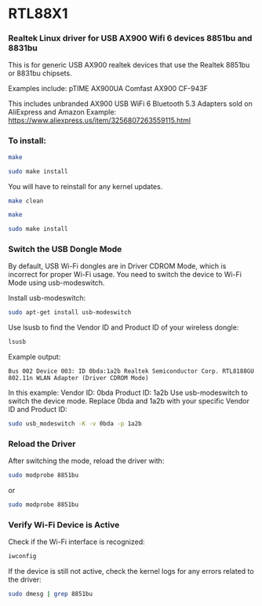 # RTL88X1
### Realtek Linux driver for USB AX900 Wifi 6 devices 8851bu and 8831bu

This is for generic USB AX900 realtek devices that use the Realtek 8851bu or 8831bu chipsets.

Examples include: 
pTIME AX900UA
Comfast AX900 CF-943F

This includes unbranded AX900 USB WiFi 6 Bluetooth 5.3 Adapters sold on AliExpress and Amazon
Example: https://www.aliexpress.us/item/3256807263559115.html

### To install: 
```bash
make
```
```bash
sudo make install
```

You will have to reinstall for any kernel updates.
```bash
make clean
```
```bash
make
```
```bash
sudo make install
```

### Switch the USB Dongle Mode
By default, USB Wi-Fi dongles are in Driver CDROM Mode, which is incorrect for proper Wi-Fi usage. You need to switch the device to Wi-Fi Mode using usb-modeswitch.

Install usb-modeswitch:
```bash
sudo apt-get install usb-modeswitch
```

Use lsusb to find the Vendor ID and Product ID of your wireless dongle:
```bash
lsusb
```

Example output:
```
Bus 002 Device 003: ID 0bda:1a2b Realtek Semiconductor Corp. RTL8188GU 802.11n WLAN Adapter (Driver CDROM Mode)
```

In this example:
Vendor ID: 0bda
Product ID: 1a2b
Use usb-modeswitch to switch the device mode. Replace 0bda and 1a2b with your specific Vendor ID and Product ID:
```bash
sudo usb_modeswitch -K -v 0bda -p 1a2b
```

### Reload the Driver
After switching the mode, reload the driver with:
```bash
sudo modprobe 8851bu
```
or
```bash
sudo modprobe 8851bu
```

### Verify Wi-Fi Device is Active
Check if the Wi-Fi interface is recognized:
```bash
iwconfig
```
If the device is still not active, check the kernel logs for any errors related to the driver:
```bash
sudo dmesg | grep 8851bu
```
